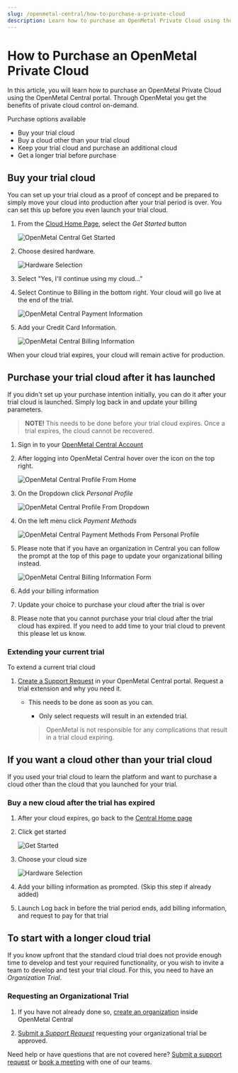 ```yaml
---
slug: /openmetal-central/how-to-purchase-a-private-cloud
description: Learn how to purchase an OpenMetal Private Cloud using the OpenMetal Central portal. Get the benefits of private cloud control on-demand.
---
```


# How to Purchase an OpenMetal Private Cloud

In this article, you will learn how to purchase an OpenMetal Private Cloud using
the OpenMetal Central portal. Through OpenMetal you get the benefits of private
cloud control on-demand.

Purchase options available

- Buy your trial cloud
- Buy a cloud other than your trial cloud
- Keep your trial cloud and purchase an additional cloud
- Get a longer trial before purchase

## Buy your trial cloud

You can set up your trial cloud as a proof of concept and be prepared to
simply move your cloud into production after your trial period is over. You
can set this up before you even launch your trial cloud.

1. From the [Cloud Home Page](https://central.openmetal.io/clouds), select the
   _Get Started_ button

    ![OpenMetal Central Get Started](images/purchase6.png)

1. Choose desired hardware.

    ![Hardware Selection](images/purchase3.png)

1. Select "Yes, I'll continue using my cloud..."

1. Select Continue to Billing in the bottom right. Your cloud will go live at
   the end of the trial.

    ![OpenMetal Central Payment Information](images/purchase4.png)

1. Add your Credit Card Information.

    ![OpenMetal Central Billing Information](images/purchase5.png)

When your cloud trial expires, your cloud will remain active for production.

## Purchase your trial cloud after it has launched

If you didn't set up your purchase intention initially, you can do it after your
trial cloud is launched. Simply log back in and update your billing parameters.

> **NOTE!** This needs to be done before your trial cloud expires. Once a trial
> expires, the cloud cannot be recovered.

1. Sign in to your [OpenMetal Central Account](https://central.openmetal.io/auth/sign-in)

1. After logging into OpenMetal Central hover over the icon on the top right.

    ![OpenMetal Central Profile From Home](images/purchase1.png)

1. On the Dropdown click _Personal Profile_

    ![OpenMetal Central Profile From Dropdown](images/purchase2.png)

1. On the left menu click _Payment Methods_

    ![OpenMetal Central Payment Methods From Personal Profile](images/purchase8.png)

1. Please note that if you have an organization in Central you can follow the
   prompt at the top of this page to update your organizational billing instead.

    ![OpenMetal Central Billing Information Form](images/purchase7.png)

1. Add your billing information

1. Update your choice to purchase your cloud after the trial is over

1. Please note that you cannot purchase your trial cloud after the trial cloud
   has expired. If you need to add time to your trial cloud to prevent this
   please let us know.

### Extending your current trial

To extend a current trial cloud

1. [Create a Support Request](https://openmetal.io/docs/manuals/openmetal-central/creating-a-support-request)
   in your OpenMetal Central portal. Request a trial extension and why you need
   it.

    - This needs to be done as soon as you can.
  
        - Only select requests will result in an extended trial.
  
        > OpenMetal is not responsible for any complications that result in a
            trial cloud expiring.

## If you want a cloud other than your trial cloud

If you used your trial cloud to learn the platform and want to purchase a cloud
other than the cloud that you launched for your trial.

### Buy a new cloud after the trial has expired

1. After your cloud expires, go back to the [Central Home page](https://central.openmetal.io/clouds)

1. Click get started

    ![Get Started](images/purchase6.png)

1. Choose your cloud size

    ![Hardware Selection](images/purchase3.png)

1. Add your billing information as prompted. (Skip this step if already added)

1. Launch Log back in before the trial period ends, add billing information, and
   request to pay for that trial

## To start with a longer cloud trial

If you know upfront that the standard cloud trial does not provide enough time
to develop and test your required functionality, or you wish to invite a team
to develop and test your trial cloud. For this, you need to have an
_Organization Trial_.

### Requesting an Organizational Trial

1. If you have not already done so, [create an organization](creating-an-organization.md)
   inside OpenMetal Central

2. [Submit a _Support Request_](creating-a-support-request.md) requesting your
   organizational trial be approved.

Need help or have questions that are not covered here? [Submit a support request](creating-a-support-request.md)
or [book a meeting](https://openmetal.io/schedule-meeting/) with one of our teams.
